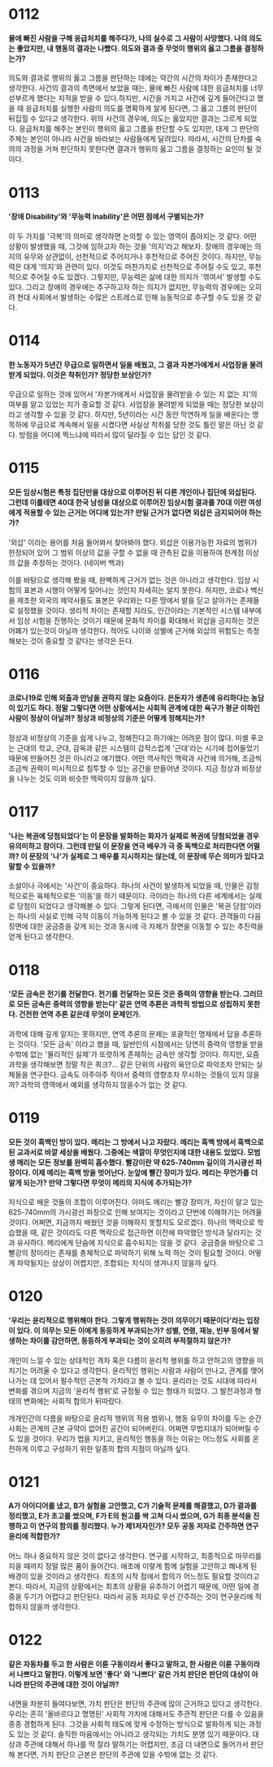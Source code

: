 # 0112
#### 물에 빠진 사람을 구해 응급처치를 해주다가, 나의 실수로 그 사람이 사망했다. 나의 의도는 좋았지만, 내 행동의 결과는 나빴다. 의도와 결과 중 무엇이 행위의 옳고 그름을 결정하는가?

의도와 결과로 행위의 옳고 그름을 판단하는 데에는 약간의 시간의 차이가 존재한다고 생각한다. 사건의 결과의 측면에서 보았을 때는, 물에 빠진 사람에 대한 응급처치를 너무 섣부르게 했다는 지적을 받을 수 있다.하지만, 시간을 가지고 사건에 깊게 들어간다고 했을 때 응급처치를 실행한 사람의 의도를 명확하게 알게 된다면, 그 옳고 그름의 판단이 뒤집힐 수 있다고 생각한다. 위의 사건의 경우에, 의도는 옳았지만 결과는 그르게 되었다. 응급처치를 해주는 본인이 행위의 옳고 그름을 판단할 수도 있지만, 대게 그 판단의 주체는 본인이 아니라 사건을 바라보는 사람들에게 달려있다. 따라서, 시간의 단차를 숙의의 과정을 거쳐 판단하지 못한다면 결과가 행위의 옳고 그름을 결정하는 요인이 될 것이다.

# 0113
#### '장애 Disability'와 '무능력 Inability'은 어떤 점에서 구별되는가?

이 두 가지를 '극복'의 의미로 생각하면 논의할 수 있는 영역이 좁아지는 것 같다. 어떤 상황이 발생했을 때, 그것에 임하고자 하는 것을 '의지'라고 해보자. 장애의 경우에는 의지의 유무와 상관없이, 선천적으로 주어지거나 후천적으로 주어진 것이다. 하지만, 무능력은 대게 '의지'와 관련이 있다. 이것도 마찬가지로 선천적으로 주어질 수도 있고, 후천적으로 주어질 수도 있겠다. 그렇지만, 무능력은 삶에 대한 의지가 '꺾여서' 발생할 수도 있다. 그리고 장애의 경우에는 추구하고자 하는 의지가 없지만, 무능력의 경우에는 오히려 현대 사회에서 발생하는 수많은 스트레스로 인해 능동적으로 추구할 수도 있을 것 같다. 

# 0114
#### 한 노동자가 5년간 무급으로 일하면서 일을 배웠고, 그 결과 자본가에게서 사업장을 물려받게 되었다. 이것은 착취인가? 정당한 보상인가?

무급으로 일하는 것에 있어서 '자본가에게서 사업장을 물려받을 수 있는 지 없는 지'의 여부를 알고 있었는 지가 중요할 것 같다. 사업장을 물려받게 되었을 때는 정당한 보상이라고 생각할 수 있을 것 같다. 하지만, 5년이라는 시간 동안 막연하게 일을 배운다는 명목하에 무급으로 계속해서 일을 시켰다면 사실상 착취를 당한 것도 틀린 말은 아닌 것 같다. 방점을 어디에 찍느냐에 따라서 많이 달라질 수 있는 답인 것 같다.

# 0115
#### 모든 임상시험은 특정 집단만을 대상으로 이루어진 뒤 다른 개인이나 집단에 외삽된다. 그런데 이를테면 40대 한국 남성을 대상으로 이루어진 임상시험 결과를 70대 이란 여성에게 적용할 수 있는 근거는 어디에 있는가? 만일 근거가 없다면 외삽은 금지되어야 하는가?

'외삽' 이라는 용어를 처음 들어봐서 찾아봐야 했다. 외삽은 이용가능한 자료의 범위가 한정되어 있어 그 범위 이상의 값을 구할 수 없을 때 관측된 값을 이용하여 한계점 이상의 값을 추정하는 것이다. (네이버 백과)

이를 바탕으로 생각해 봤을 때, 완벽하게 근거가 없는 것은 아니라고 생각한다. 임상 시험의 표본과 시행이 어떻게 일어나는 것인지 자세히는 알지 못한다. 하지만, 코로나 백신을 제조한 외국의 제약사들도 표본은 우리와는 다른 땅에서 발을 딛고 살아가는 존재들로 설정했을 것이다. 생리적 차이는 존재할 지라도, 인간이라는 기본적인 시스템 내부에서 임상 시험을 진행하는 것이기 때문에 문화적 차이를 확대해서 외삽을 금지하는 것은 어폐가 있는것이 아닐까 생각한다. 적어도 나이와 성별에 근거해 외삽의 위험도는 측정해보는 것이 중요할 것 같다는 생각은 든다. 

# 0116
#### 코로나19로 인해 외출과 만남을 권하지 않는 요즘이다. 은둔자가 생존에 유리하다는 농담이 있기도 하다. 정말 그렇다면 어떤 상황에서는 사회적 관계에 대한 욕구가 평균 이하인 사람이 정상이 아닐까? 정상과 비정상의 기준은 어떻게 정해지는가?

정상과 비정상의 기준을 쉽게 나누고, 정해진다고 하기에는 어려운 점이 많다. 미셸 푸코는 근대의 학교, 군대, 감옥과 같은 시스템이 갑작스럽게 '근대'라는 시기에 접어들었기 때문에 만들어진 것은 아니라고 얘기했다. 어떤 역사적인 맥락과 사건에 의거해, 조금씩 조금씩 권력이 미시적으로 침투할 수 있는 공간을 만들어낸 것이다. 지금 정상과 비정상을 나누는 것도 이와 비슷한 맥락이지 않을까 싶다.

# 0117
#### '나는 복권에 당첨되었다'는 이 문장을 발화하는 화자가 실제로 복권에 당첨되었을 경우 유의미하고 참이다. 그런데 만일 이 문장을 연극 배우가 극 중 독백으로 처리한다면 어떨까? 이 문장의 '나'가 실제로 그 배우를 지시하지는 않는데, 이 문장에 무슨 의미가 있다고 말할 수 있을까?

소설이나 극에서는 '사건'이 중요하다. 하나의 사건이 발생하게 되었을 때, 인물은 감정적으로든 육체적으로든 '이동'을 하기 때문이다. 극이라는 하나의 다른 세계에서는 실제로 당첨이 되었다고 생각해볼 수 있다. 그렇게 된다면, 극에서의 인물은 '복권 당첨'이라는 하나의 사실로 인해 극적 이동이 가능하게 된다고 볼 수 있을 것 같다. 관객들이 다음 장면에 대한 궁금증을 갖게 되는 것과 동시에 극 자체가 장면을 이동할 수 있는 추진력을 얻게 된다고 생각한다.

# 0118
#### '모든 금속은 전기를 전달한다. 전기를 전달하는 모든 것은 중력의 영향을 받는다. 그러므로 모든 금속은 중력의 영향을 받는다' 같은 연역 추론은 과학적 방법으로 성립하지 못한다. 건전한 연역 추론 같은데 무엇이 문제인가.

과학에 대해 깊게 알지는 못하지만, 연역 추론의 문제는 포괄적인 명제에서 답을 추론하는 것이다. '모든 금속' 이라고 했을 때, 일반인의 시점에서는 당연히 중력의 영향을 받을 수밖에 없는 '물리적인 실체'가 또렷하게 존재하는 금속만 생각할 것이다. 하지만, 요즘 과학을 생각해보면 정말 작은 쿼크?... 같은 단위의 사람의 육안으로 파악조차 안되는 실체들을 연구한다. 금속도 아주아주 작아서 중력의 영향조차 무시하는 것들이 있지 않을까? 과학의 영역에서 예외를 생각하지 않을수가 없는 것 같다.

# 0119
#### 모든 것이 흑백인 방이 있다. 메리는 그 방에서 나고 자랐다. 메리는 흑백 방에서 흑백으로 된 교과서로 바깥 세상을 배웠다. 그중에는 색깔이 무엇인지에 대한 내용도 있었다. 모범생 메리는 모든 정보를 완벽히 흡수했다. 빨강이란 약 625-740mm 길이의 가시광선 파장이다. 이제 메리는 흑백 방을 벗어난다. 눈앞에 빨간 장미가 있다. 메리는 무언가를 더 알게 되는가? 만약 그렇다면 무엇이 메리의 지식에 추가되는가?

지식으로 배운 것들의 조합이 이루어진다. 아마도 메리는 빨강 장미가, 자신이 알고 있는 625-740mm의 가시광선 파장으로 인해 보여지는 것이라고 단번에 이해하기는 어려울 것이다. 어쩌면, 지금까지 배웠던 것을 이해하지 못할지도 모르겠다. 하나의 맥락으로 학습했을 때, 같은 것이라도 다른 맥락으로 접근하면 이전에 파악했던 방식과 달라지는 것과 유사하다. 메리에게 단숨에 지식으로 흡수되지는 않을 것 같다. 궁금증을 바탕으로 그 빨강의 장미라는 존재를 총체적으로 파악하기 위해 노력 하는 것이 필요할 것이다. 어떻게 파악될지는 상상이 어렵지만, 조합되는 지식이 생겨나지 않을까 싶다. 

# 0120
#### '우리는 윤리적으로 행위해야 한다. 그렇게 행위하는 것이 의무이기 때문이다'라는 입장이 있다. 이 의무는 모든 이에게 동등하게 부과되는가? 성별, 연령, 재능, 빈부 등에서 발생하는 차이를 감안하면, 동등하게 부과되는 것이 오히려 부적절하지 않은가?

개인이 느낄 수 있는 상대적인 격차 혹은 다름이 윤리적 행위를 하고 안하고의 영향을 미치기는 어려울 수 있다고 생각한다. 윤리적인 행위는 사람과 사람이 만나고, 관계를 맺어 나가는 데 있어서 필수적인 근본적 가치라고 볼 수 있다. 윤리라는 것도 시대에 따라서 변화를 겪으며 지금의 '윤리적 행위'로 규정될 수 있는 형태가 되었다. 그 발전과정과 형태의 변화에는 사회적 합의가 뒤따랐다. 

개개인간의 다름을 바탕으로 윤리적 행위의 적용 범위나, 행동 유무의 차이를 두는 순간 사회는 관계의 근본 규약이 없어진 공간이 되어버린다. 어쩌면 무법지대가 되어버릴 수도 있을 것이다. 우리가 법을 지키고, 윤리적인 행동을 하는 이유는 어느정도 사회를 온전하게 이루고 구성하기 위한 일종의 합의 지점이 아닐까 싶다.

# 0121
#### A가 아이디어를 냈고, B가 실험을 고안했고, C가 기술적 문제를 해결했고, D가 결과를 정리했고, E가 초고를 썼으며, F가 E의 원고를 싹 고쳐 다시 썼으며, G가 최종 분석을 진행하고 이 연구의 함의를 정리했다. 누가 제1저자인가? 모두 공동 저자로 간주하면 연구 윤리에 적합한가?

어느 하나 중요하지 않은 것이 없다고 생각한다. 연구를 시작하고, 최종적으로 마무리를 지을 때까지 정말 많은 품이 들어간다. 애초에 이렇게 함께 실험을 고안하고 해내게 된 배경이 있을 것이라고 생각한다. 최초의 시작 점에서 합의가 어느정도 필요할 것이라고 본다. 따라서, 지금의 상황에서는 최초의 상황을 유추하기 어렵기 때문에, 어떤 일에 경중을 두기가 어렵다고 판단된다. 따라서 공동 저자로 우선 간주하는 것이 연구윤리에 적합하지 않을까 생각한다.

# 0122
#### 같은 자동차를 두고 한 사람은 이륜 구동이라서 좋다고 말하고, 한 사람은 이륜 구동이라서 나쁘다고 말한다. 이렇게 보면 '좋다' 와 '나쁘다' 같은 가치 판단은 판단의 대상이 아니라 판단의 주관에 대한 것이 아닐까?

내면을 차분히 들여다보면, 가치 판단은 판단의 주관에 많이 근거하고 있다고 생각한다. 우리는 흔히 '올바르다고 명명된' 사회적 가치에 대해서도 주관적 판단은 다를 수 있음을 종종 경험하게 된다. 그것을 사회적 태도에 맞게 수정하는 방식으로 발화하게 되는 과정도 있는 것 같다. 솔직한 마음에서는 아니라고 생각되는 가치도 분명 있기 때문이다. 대상과 주관에 대해서 하나를 딱 잘라 말하기는 어렵지만, 조금 더 내면으로 들어가서 판단해 본다면, 가치 판단으 근본은 판단의 주관에 있을 수밖에 없는 것 같다.
